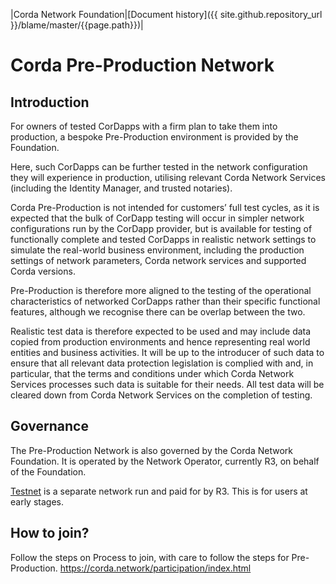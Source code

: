 |Corda Network Foundation|[Document history]({{ site.github.repository_url }}/blame/master/{{page.path}})|

Corda Pre-Production Network
============================

Introduction
------------

For owners of tested CorDapps with a firm plan to take them into production, a bespoke Pre-Production environment is provided by the Foundation. 

Here, such CorDapps can be further tested in the network configuration they will experience in production, utilising relevant Corda Network Services (including the Identity Manager, and trusted notaries).

Corda Pre-Production is not intended for customers’ full test cycles, as it is expected that the bulk of CorDapp testing will occur in simpler network configurations run by the CorDapp provider, but is available for testing of functionally complete and tested CorDapps in realistic network settings to simulate the real-world business environment, including the production settings of network parameters, Corda network services and supported Corda versions.

Pre-Production is therefore more aligned to the testing of the operational characteristics of networked CorDapps rather than their specific functional features, although we recognise there can be overlap between the two. 

Realistic test data is therefore expected to be used and may include data copied from production environments and hence representing real world entities and business activities. It will be up to the introducer of such data to ensure that all relevant data protection legislation is complied with and, in particular, that the terms and conditions under which Corda Network Services processes such data is suitable for their needs. All test data will be cleared down from Corda Network Services on the completion of testing.

Governance
----------
The Pre-Production Network is also governed by the Corda Network Foundation. It is operated by the Network Operator, currently R3, on behalf of the Foundation. 

[Testnet](https://testnet.corda.network/) is a separate network run and paid for by R3. This is for users at early stages.

How to join?
------------
Follow the steps on Process to join, with care to follow the steps for Pre-Production. https://corda.network/participation/index.html 

